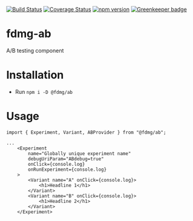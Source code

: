 [![Build Status](https://travis-ci.org/FDMediagroep/fdmg-ts-react-ab.svg?branch=master)](https://travis-ci.org/FDMediagroep/fdmg-ts-react-ab)
[![Coverage Status](https://coveralls.io/repos/github/FDMediagroep/fdmg-ts-react-ab/badge.svg?branch=master)](https://coveralls.io/github/FDMediagroep/fdmg-ts-react-ab?branch=master)
[![npm version](https://badge.fury.io/js/%40fdmg%2Fab.svg)](https://badge.fury.io/js/%40fdmg%2Fab)
[![Greenkeeper badge](https://badges.greenkeeper.io/FDMediagroep/fdmg-ts-react-ab.svg)](https://greenkeeper.io/)

# fdmg-ab

A/B testing component

# Installation

-   Run `npm i -D @fdmg/ab`

# Usage

```
import { Experiment, Variant, ABProvider } from "@fdmg/ab";

...
    <Experiment
        name="Globally unique experiment name"
        debugUriParam="ABdebug=true"
        onClick={console.log}
        onRunExperiment={console.log}
    >
        <Variant name="A" onClick={console.log}>
            <h1>Headline 1</h1>
        </Variant>
        <Variant name="B" onClick={console.log}>
            <h1>Headline 2</h1>
        </Variant>
    </Experiment>
```
